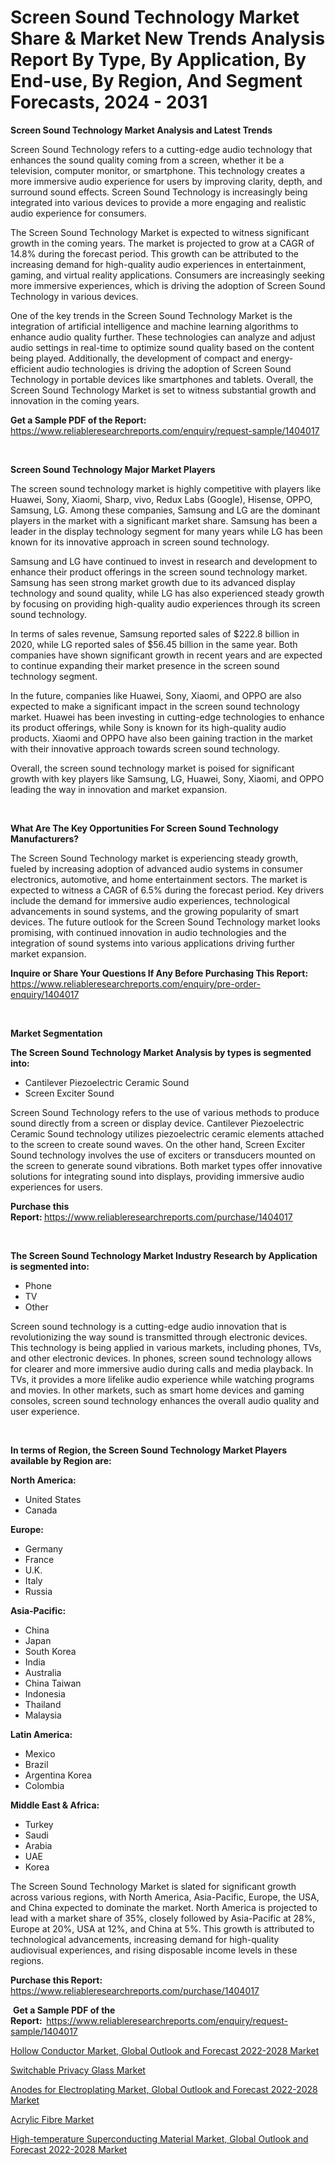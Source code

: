 <p><h1>Screen Sound Technology Market Share & Market New Trends Analysis Report By Type, By Application, By End-use, By Region, And Segment Forecasts, 2024 - 2031</h1></p><p><strong>Screen Sound Technology Market Analysis and Latest Trends</strong></p>
<p><p>Screen Sound Technology refers to a cutting-edge audio technology that enhances the sound quality coming from a screen, whether it be a television, computer monitor, or smartphone. This technology creates a more immersive audio experience for users by improving clarity, depth, and surround sound effects. Screen Sound Technology is increasingly being integrated into various devices to provide a more engaging and realistic audio experience for consumers.</p><p>The Screen Sound Technology Market is expected to witness significant growth in the coming years. The market is projected to grow at a CAGR of 14.8% during the forecast period. This growth can be attributed to the increasing demand for high-quality audio experiences in entertainment, gaming, and virtual reality applications. Consumers are increasingly seeking more immersive experiences, which is driving the adoption of Screen Sound Technology in various devices.</p><p>One of the key trends in the Screen Sound Technology Market is the integration of artificial intelligence and machine learning algorithms to enhance audio quality further. These technologies can analyze and adjust audio settings in real-time to optimize sound quality based on the content being played. Additionally, the development of compact and energy-efficient audio technologies is driving the adoption of Screen Sound Technology in portable devices like smartphones and tablets. Overall, the Screen Sound Technology Market is set to witness substantial growth and innovation in the coming years.</p></p>
<p><strong>Get a Sample PDF of the Report:&nbsp;</strong> <a href="https://www.reliableresearchreports.com/enquiry/request-sample/1404017">https://www.reliableresearchreports.com/enquiry/request-sample/1404017</a></p>
<p>&nbsp;</p>
<p><strong>Screen Sound Technology Major Market Players</strong></p>
<p><p>The screen sound technology market is highly competitive with players like Huawei, Sony, Xiaomi, Sharp, vivo, Redux Labs (Google), Hisense, OPPO, Samsung, LG. Among these companies, Samsung and LG are the dominant players in the market with a significant market share. Samsung has been a leader in the display technology segment for many years while LG has been known for its innovative approach in screen sound technology.</p><p>Samsung and LG have continued to invest in research and development to enhance their product offerings in the screen sound technology market. Samsung has seen strong market growth due to its advanced display technology and sound quality, while LG has also experienced steady growth by focusing on providing high-quality audio experiences through its screen sound technology.</p><p>In terms of sales revenue, Samsung reported sales of $222.8 billion in 2020, while LG reported sales of $56.45 billion in the same year. Both companies have shown significant growth in recent years and are expected to continue expanding their market presence in the screen sound technology segment.</p><p>In the future, companies like Huawei, Sony, Xiaomi, and OPPO are also expected to make a significant impact in the screen sound technology market. Huawei has been investing in cutting-edge technologies to enhance its product offerings, while Sony is known for its high-quality audio products. Xiaomi and OPPO have also been gaining traction in the market with their innovative approach towards screen sound technology.</p><p>Overall, the screen sound technology market is poised for significant growth with key players like Samsung, LG, Huawei, Sony, Xiaomi, and OPPO leading the way in innovation and market expansion.</p></p>
<p>&nbsp;</p>
<p><strong>What Are The Key Opportunities For Screen Sound Technology Manufacturers?</strong></p>
<p><p>The Screen Sound Technology market is experiencing steady growth, fueled by increasing adoption of advanced audio systems in consumer electronics, automotive, and home entertainment sectors. The market is expected to witness a CAGR of 6.5% during the forecast period. Key drivers include the demand for immersive audio experiences, technological advancements in sound systems, and the growing popularity of smart devices. The future outlook for the Screen Sound Technology market looks promising, with continued innovation in audio technologies and the integration of sound systems into various applications driving further market expansion.</p></p>
<p><strong>Inquire or Share Your Questions If Any Before Purchasing This Report:</strong> <a href="https://www.reliableresearchreports.com/enquiry/pre-order-enquiry/1404017">https://www.reliableresearchreports.com/enquiry/pre-order-enquiry/1404017</a></p>
<p>&nbsp;</p>
<p><strong>Market Segmentation</strong></p>
<p><strong>The Screen Sound Technology Market Analysis by types is segmented into:</strong></p>
<p><ul><li>Cantilever Piezoelectric Ceramic Sound</li><li>Screen Exciter Sound</li></ul></p>
<p><p>Screen Sound Technology refers to the use of various methods to produce sound directly from a screen or display device. Cantilever Piezoelectric Ceramic Sound technology utilizes piezoelectric ceramic elements attached to the screen to create sound waves. On the other hand, Screen Exciter Sound technology involves the use of exciters or transducers mounted on the screen to generate sound vibrations. Both market types offer innovative solutions for integrating sound into displays, providing immersive audio experiences for users.</p></p>
<p><strong>Purchase this Report:&nbsp;</strong><a href="https://www.reliableresearchreports.com/purchase/1404017">https://www.reliableresearchreports.com/purchase/1404017</a></p>
<p>&nbsp;</p>
<p><strong>The Screen Sound Technology Market Industry Research by Application is segmented into:</strong></p>
<p><ul><li>Phone</li><li>TV</li><li>Other</li></ul></p>
<p><p>Screen sound technology is a cutting-edge audio innovation that is revolutionizing the way sound is transmitted through electronic devices. This technology is being applied in various markets, including phones, TVs, and other electronic devices. In phones, screen sound technology allows for clearer and more immersive audio during calls and media playback. In TVs, it provides a more lifelike audio experience while watching programs and movies. In other markets, such as smart home devices and gaming consoles, screen sound technology enhances the overall audio quality and user experience.</p></p>
<p>&nbsp;</p>
<p><strong>In terms of Region, the Screen Sound Technology Market Players available by Region are:</strong></p>
<p>
    <p> <strong> North America: </strong>
        <ul>
            <li>United States</li>
            <li>Canada</li>
        </ul>
        </p> 
    <p> <strong> Europe: </strong>
        <ul>
            <li>Germany</li>
            <li>France</li>
            <li>U.K.</li>
            <li>Italy</li>
            <li>Russia</li>
        </ul>
        </p> 
    <p> <strong> Asia-Pacific: </strong>
        <ul>
            <li>China</li>
            <li>Japan</li>
            <li>South Korea</li>
            <li>India</li>
            <li>Australia</li>
            <li>China Taiwan</li>
            <li>Indonesia</li>
            <li>Thailand</li>
            <li>Malaysia</li>
        </ul>
        </p> 
    <p> <strong> Latin America: </strong>
        <ul>
            <li>Mexico</li>
            <li>Brazil</li>
            <li>Argentina Korea</li>
            <li>Colombia</li>
        </ul>
        </p> 
    <p> <strong> Middle East & Africa: </strong>
        <ul>
            <li>Turkey</li>
            <li>Saudi</li>
            <li>Arabia</li>
            <li>UAE</li>
            <li>Korea</li>
        </ul>
    </p>
    </p>
<p><p>The Screen Sound Technology Market is slated for significant growth across various regions, with North America, Asia-Pacific, Europe, the USA, and China expected to dominate the market. North America is projected to lead with a market share of 35%, closely followed by Asia-Pacific at 28%, Europe at 20%, USA at 12%, and China at 5%. This growth is attributed to technological advancements, increasing demand for high-quality audiovisual experiences, and rising disposable income levels in these regions.</p></p>
<p><strong>Purchase this Report: </strong><a href="https://www.reliableresearchreports.com/purchase/1404017">https://www.reliableresearchreports.com/purchase/1404017</a></p>
<p>&nbsp;<strong>Get a Sample PDF of the Report:&nbsp;&nbsp;</strong><a href="https://www.reliableresearchreports.com/enquiry/request-sample/1404017">https://www.reliableresearchreports.com/enquiry/request-sample/1404017</a></p>
<p><strong></strong></p>
<p><p><a href="https://fearless-okapi-6c8.notion.site/Hollow-Conductor-Market-Global-Outlook-and-Forecast-2022-2028-Market-Research-Report-Provides-thoro-4bb79df17cfe45ba9c5c06de4eabef95">Hollow Conductor Market, Global Outlook and Forecast 2022-2028 Market</a></p><p><a href="https://view.publitas.com/reportprime-1/decoding-the-switchable-privacy-glass-market-a-deep-dive-into-the-latest-market-trends-market-segmentation-and-competitive-analysis/">Switchable Privacy Glass Market</a></p><p><a href="https://noble-drawer-34c.notion.site/Anodes-for-Electroplating-Market-Global-Outlook-and-Forecast-2022-2028-Market-Furnish-Information-a-96871027d5494c6da367917b57b9f858">Anodes for Electroplating Market, Global Outlook and Forecast 2022-2028 Market</a></p><p><a href="https://view.publitas.com/reportprime-1/acrylic-fibre-market-size-growth-outlook-from-2024-to-2031-projecting-at-markets-trends-analysis-by-application-regional-outlook-and-revenue/">Acrylic Fibre Market</a></p><p><a href="https://meowing-canidae-761.notion.site/High-temperature-Superconducting-Material-Market-Global-Outlook-and-Forecast-2022-2028-Market-Furni-193f71ffd7a84df9ae2520bbb81e47a3">High-temperature Superconducting Material Market, Global Outlook and Forecast 2022-2028 Market</a></p></p>